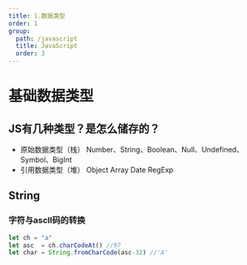 ```yaml
---
title: 1.数据类型
order: 1
group:
  path: /javascript
  title: JavaScript
  order: 3
---
```

# 基础数据类型
## JS有几种类型？是怎么储存的？
* 原始数据类型（栈）
    Number、String、Boolean、Null、Undefined、Symbol、BigInt
* 引用数据类型（堆）
    Object
    Array
    Date
    RegExp

## String
### 字符与ascll码的转换
```js
let ch = "a"
let asc  = ch.charCodeAt() //97
let char = String.fromCharCode(asc-32) //'A'
```